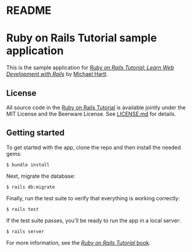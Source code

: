 # README

# Ruby on Rails Tutorial sample application
   This is the sample application for
   [*Ruby on Rails Tutorial:
   Learn Web Development with Rails*](http://www.railstutorial.org/)
   by [Michael Hartl](http://www.michaelhartl.com/).
## License
   All source code in the [Ruby on Rails Tutorial](http://railstutorial.org/)
   is available jointly under the MIT License and the Beerware License. See
   [LICENSE.md](LICENSE.md) for details.
   ## Getting started
   To get started with the app, clone the repo and then install the needed
   gems:
   ```
   $ bundle install
   ```
   Next, migrate the database:
   ```
   $ rails db:migrate
   ```
   Finally, run the test suite to verify that everything is working
   correctly:
   ```
   $ rails test
   ```
   If the test suite passes, you'll be ready to run the app in a local
   server:
   ```
   $ rails server
   ```
   For more information, see the
   [*Ruby on Rails Tutorial* book](http://www.railstutorial.org/book).
